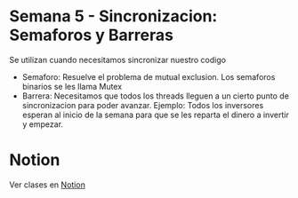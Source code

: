 # Semana 5 - Sincronizacion: Semaforos y Barreras

Se utilizan cuando necesitamos sincronizar nuestro codigo

- Semaforo: Resuelve el problema de mutual exclusion. Los semaforos binarios se les llama Mutex
- Barrera: Necesitamos que todos los threads lleguen a un cierto punto de sincronizacion para poder avanzar.
  Ejemplo: Todos los inversores esperan al inicio de la semana para que se les reparta el dinero a invertir y empezar.

# Notion

Ver clases en [Notion](https://mis-notas.notion.site/Semana-5-6954a06a389842968fe7e69fe73c22b1?pvs=4)
